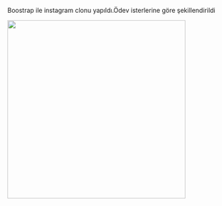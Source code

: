 Boostrap ile instagram clonu yapıldı.Ödev isterlerine göre şekillendirildi

<img src="assets/img/istagram-ekran.png"  width="400" height="400">